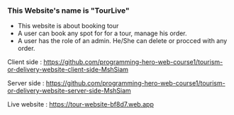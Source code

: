 ### This Website's name is "TourLive"
- This website is about booking tour
- A user can book any spot for for a tour, manage his order.
- A user has the role of an admin. He/She can delete or procced with any order.

Client side : https://github.com/programming-hero-web-course1/tourism-or-delivery-website-client-side-MshSiam

Server side : https://github.com/programming-hero-web-course1/tourism-or-delivery-website-server-side-MshSiam

Live website : https://tour-website-bf8d7.web.app
